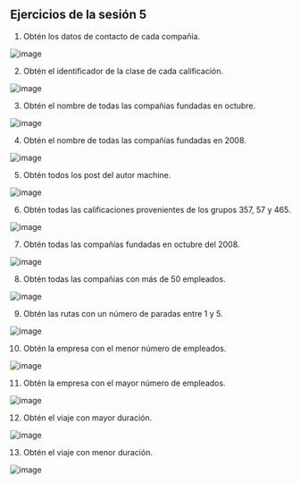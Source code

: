 ## Ejercicios de la sesión 5

1. Obtén los datos de contacto de cada compañía.

![image](https://github.com/LIZZETHGOMEZ/BEDU-Santander-2021/new/main/Introduccion%20a%20Bases%20de%20Datos/sesion_5/ejercicios_sesion_5/ejercicio_1.PNG)

2. Obtén el identificador de la clase de cada calificación.

![image](https://github.com/LIZZETHGOMEZ/BEDU-Santander-2021/new/main/Introduccion%20a%20Bases%20de%20Datos/sesion_5/ejercicios_sesion_5/ejercicio_2.PNG)

3. Obtén el nombre de todas las compañias fundadas en octubre.

![image](https://github.com/LIZZETHGOMEZ/BEDU-Santander-2021/new/main/Introduccion%20a%20Bases%20de%20Datos/sesion_5/ejercicios_sesion_5/ejercicio_3.PNG)

4. Obtén el nombre de todas las compañías fundadas en 2008.

![image](https://github.com/LIZZETHGOMEZ/BEDU-Santander-2021/new/main/Introduccion%20a%20Bases%20de%20Datos/sesion_5/ejercicios_sesion_5/ejercicio_4.PNG)

5. Obtén todos los post del autor machine.

![image](https://github.com/LIZZETHGOMEZ/BEDU-Santander-2021/new/main/Introduccion%20a%20Bases%20de%20Datos/sesion_5/ejercicios_sesion_5/ejercicio_5.PNG)

6. Obtén todas las calificaciones provenientes de los grupos 357, 57 y 465.

![image](https://github.com/LIZZETHGOMEZ/BEDU-Santander-2021/new/main/Introduccion%20a%20Bases%20de%20Datos/sesion_5/ejercicios_sesion_5/ejercicio_6.PNG)

7. Obtén todas las compañías fundadas en octubre del 2008.

![image](https://github.com/LIZZETHGOMEZ/BEDU-Santander-2021/new/main/Introduccion%20a%20Bases%20de%20Datos/sesion_5/ejercicios_sesion_5/ejercicio_7.PNG)

8. Obtén todas las compañias con más de 50 empleados.

![image](https://github.com/LIZZETHGOMEZ/BEDU-Santander-2021/new/main/Introduccion%20a%20Bases%20de%20Datos/sesion_5/ejercicios_sesion_5/ejercicio_8.PNG)

9. Obtén las rutas con un número de paradas entre 1 y 5.

![image](https://github.com/LIZZETHGOMEZ/BEDU-Santander-2021/new/main/Introduccion%20a%20Bases%20de%20Datos/sesion_5/ejercicios_sesion_5/ejercicio_9.PNG)

10. Obtén la empresa con el menor número de empleados.

![image](https://github.com/LIZZETHGOMEZ/BEDU-Santander-2021/new/main/Introduccion%20a%20Bases%20de%20Datos/sesion_5/ejercicios_sesion_5/ejercicio_10.PNG)

11. Obtén la empresa con el mayor número de empleados.

![image](https://github.com/LIZZETHGOMEZ/BEDU-Santander-2021/new/main/Introduccion%20a%20Bases%20de%20Datos/sesion_5/ejercicios_sesion_5/ejercicio_11.PNG)

12. Obtén el viaje con mayor duración.

![image](https://github.com/LIZZETHGOMEZ/BEDU-Santander-2021/new/main/Introduccion%20a%20Bases%20de%20Datos/sesion_5/ejercicios_sesion_5/ejercicio_12.PNG)

13. Obtén el viaje con menor duración.

![image](https://github.com/LIZZETHGOMEZ/BEDU-Santander-2021/new/main/Introduccion%20a%20Bases%20de%20Datos/sesion_5/ejercicios_sesion_5/ejercicio_13.PNG)
